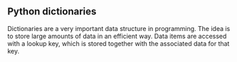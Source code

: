 ## Python dictionaries

Dictionaries are a very important data structure in programming. The idea is to store large amounts of data in an efficient way. Data items are accessed with a lookup key, which is stored together with the associated data for that key.